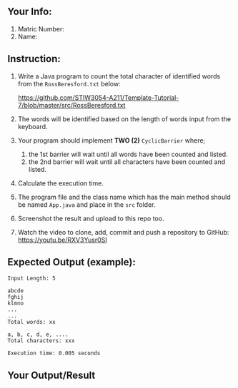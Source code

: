 ## Your Info:
1. Matric Number:
1. Name:

## Instruction:

1. Write a Java program to count the total character of identified words from the `RossBeresford.txt` below:

   https://github.com/STIW3054-A211/Template-Tutorial-7/blob/master/src/RossBeresford.txt

1. The words will be identified based on the length of words input from the keyboard.

1. Your program should implement __TWO (2)__ `CyclicBarrier` where;
   1. the 1st barrier will wait until all words have been counted and listed.
   1. the 2nd barrier will wait until all characters have been counted and listed.

1. Calculate the execution time.

1. The program file and the class name which has the main method should be named `App.java` and place in the `src` folder.

1. Screenshot the result and upload to this repo too.

1. Watch the video to clone, add, commit and push a repository to GitHub: https://youtu.be/RXV3Yusr0SI


## Expected Output (example):
```
Input Length: 5

abcde
fghij
klmno
...
...
Total words: xx

a, b, c, d, e, ....
Total characters: xxx

Execution time: 0.005 seconds
```

## Your Output/Result

